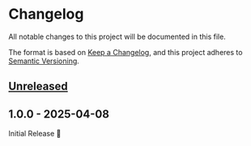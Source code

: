 # Changelog

All notable changes to this project will be documented in this file.

The format is based on [Keep a Changelog](https://keepachangelog.com/en/1.1.0/),
and this project adheres to [Semantic Versioning](https://semver.org/spec/v2.0.0.html).

## [Unreleased]

## 1.0.0 - 2025-04-08

Initial Release 🎉

[Unreleased]: https://github.com/olivierlacan/keep-a-changelog/compare/1.0.0...HEAD
